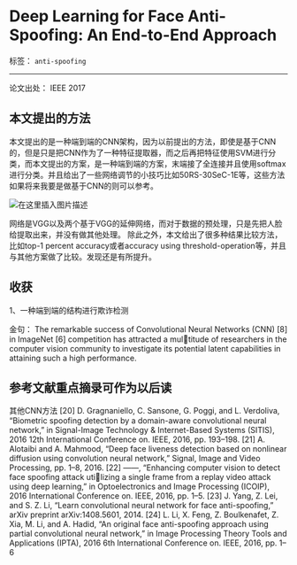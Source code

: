 ﻿# Deep Learning for Face Anti-Spoofing: An End-to-End Approach

标签： `anti-spoofing`

---

论文出处： IEEE 2017  

## 本文提出的方法  


本文提出的是一种端到端的CNN架构，因为以前提出的方法，即使是基于CNN的，但是只是把CNN作为了一种特征提取器，而之后再把特征使用SVM进行分类，而本文提出的方案，是一种端到端的方案，末端接了全连接并且使用softmax进行分类。并且给出了一些网络调节的小技巧比如50RS-30SeC-1E等，这些方法如果将来我要是做基于CNN的则可以参考。  

![在这里插入图片描述](https://img-blog.csdnimg.cn/20190328203823446.png?x-oss-process=image/watermark,type_ZmFuZ3poZW5naGVpdGk,shadow_10,text_aHR0cHM6Ly9ibG9nLmNzZG4ubmV0L3FxXzI4ODg4ODM3,size_16,color_FFFFFF,t_70)

网络是VGG以及两个基于VGG的延伸网络，而对于数据的预处理，只是先把人脸给提取出来，并没有做其他处理。
除此之外，本文给出了很多种结果比较方法，比如top-1 percent accuracy或者accuracy using threshold-operation等，并且与其他方案做了比较。发现还是有所提升。  

## 收获  

1、一种端到端的结构进行欺诈检测 

金句： The remarkable success of Convolutional Neural Networks
(CNN) [8] in ImageNet [6] competition has attracted a multitude of researchers in the computer vision community to
investigate its potential latent capabilities in attaining such
a high performance.  

## 参考文献重点摘录可作为以后读  

其他CNN方法
[20] D. Gragnaniello, C. Sansone, G. Poggi, and L. Verdoliva, “Biometric
spoofing detection by a domain-aware convolutional neural network,” in
Signal-Image Technology & Internet-Based Systems (SITIS), 2016 12th
International Conference on. IEEE, 2016, pp. 193–198.
[21] A. Alotaibi and A. Mahmood, “Deep face liveness detection based on
nonlinear diffusion using convolution neural network,” Signal, Image
and Video Processing, pp. 1–8, 2016.
[22] ——, “Enhancing computer vision to detect face spoofing attack utilizing a single frame from a replay video attack using deep learning,”
in Optoelectronics and Image Processing (ICOIP), 2016 International
Conference on. IEEE, 2016, pp. 1–5.
[23] J. Yang, Z. Lei, and S. Z. Li, “Learn convolutional neural network for
face anti-spoofing,” arXiv preprint arXiv:1408.5601, 2014.
[24] L. Li, X. Feng, Z. Boulkenafet, Z. Xia, M. Li, and A. Hadid, “An original
face anti-spoofing approach using partial convolutional neural network,”
in Image Processing Theory Tools and Applications (IPTA), 2016 6th
International Conference on. IEEE, 2016, pp. 1–6





